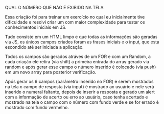 QUAL O NÚMERO QUE NÃO É EXIBIDO NA TELA

Essa  criação foi para treinar um exercício no qual eu inicialmente tive dificuldade e resolvi criar um com maior complexidade para testar os conhecimentos iniciais em JS.

Tudo consiste em um HTML limpo e que todas as informações são geradas via JS, os únicos campos criados foram as frases iniciais e o input, que esta escondido até ser iniciada a aplicação.

Todos os campos são gerados atráves de um FOR e com um Random, a cada criação ele retira (via shift) a primeira entrada do array gerado via random e após gerar esse campo o número inserido é colocado (via push) em um novo array para posterior verificação.

Após gerar os 9 campos (parâmetro inserido no FOR) e serem mostrados na tela o campo de resposta (via input) é mostrado ao usuário e nele será inserido o numeral faltante, depois de inserir a resposta e gerado um alert com a informação de acerto ou erro ao usuário, caso tenha acertado e mostrado na tela o campo com o número com fundo verde e se for errado é mostrado com fundo vermelho.